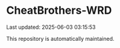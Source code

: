 # CheatBrothers-WRD

Last updated: 2025-06-03 03:15:53

This repository is automatically maintained.
